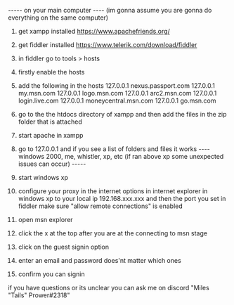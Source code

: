 ----- on your main computer ----
(im gonna assume you are gonna do everything on the same computer)
1. get xampp installed https://www.apachefriends.org/
2. get fiddler installed https://www.telerik.com/download/fiddler
3. in fiddler go to tools > hosts
4. firstly enable the hosts
5. add the following in the hosts
127.0.0.1 nexus.passport.com
127.0.0.1 my.msn.com
127.0.0.1 logo.msn.com
127.0.0.1 arc2.msn.com
127.0.0.1 login.live.com
127.0.0.1 moneycentral.msn.com
127.0.0.1 go.msn.com

6. go to the the htdocs directory of xampp  and then add the files in the zip folder that is attached
7. start apache in xampp
8. go to 127.0.0.1 and if you see a list of folders and files it works
---- windows 2000, me, whistler, xp, etc (if ran above xp some unexpected issues can occur) -----
9. start windows xp
10. configure your proxy in the internet options in internet explorer in windows xp to your local ip 192.168.xxx.xxx and then the port you set in fiddler make sure "allow remote connections" is enabled
11. open msn explorer
12. click the x at the top after you are at the connecting to msn stage
13. click on the guest signin option
14. enter an email and password does'nt matter which ones
15. confirm you can signin

if you have questions or its unclear you can ask me on discord "Miles "Tails" Prower#2318"

